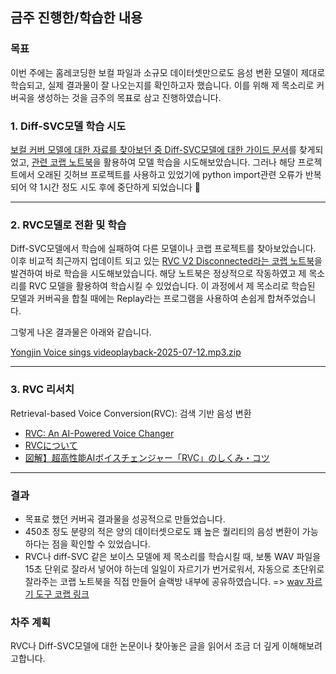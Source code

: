 ## 금주 진행한/학습한 내용

### 목표

이번 주에는 홈레코딩한 보컬 파일과 소규모 데이터셋만으로도 음성 변환 모델이 제대로 학습되고, 실제 결과물이 잘 나오는지를 확인하고자 했습니다. 
이를 위해 제 목소리로 커버곡을 생성하는 것을 금주의 목표로 삼고 진행하였습니다.

### 1. Diff-SVC모델 학습 시도

[보컬 커버 모델에 대한 자료를 찾아보던 중 Diff-SVC모델에 대한 가이드 문서](https://docs.google.com/document/d/1nA3PfQ-BooUpjCYErU-BHYvg2_NazAYJ0mvvmcjG40o/edit?tab=t.0#heading=h.x5mtoparsl14)를 찾게되었고, [관련 코랩 노트북](https://colab.research.google.com/github/Archivoice/Diff-SVC-notebooks/blob/main/Diff_SVC_training_notebook_(colab_ver_).ipynb#scrollTo=NvlB1oCR_lxh)을 활용하여 모델 학습을 시도해보았습니다. 
그러나 해당 프로젝트에서 오래된 깃허브 프로젝트를 사용하고 있었기에 python import관련 오류가 반복되어 약 1시간 정도 시도 후에 중단하게 되었습니다 🥲

-----------
### 2. RVC모델로 전환 및 학습
Diff-SVC모델에서 학습에 실패하여 다른 모델이나 코랩 프로젝트를 찾아보았습니다. 
이후 비교적 최근까지 업데이트 되고 있는 [RVC V2 Disconnected라는 코랩 노트북](https://colab.research.google.com/drive/1XIPCP9ken63S7M6b5ui1b36Cs17sP-NS#scrollTo=ZodNcumpg-JM)을 발견하여 바로 학습을 시도해보았습니다. 
해당 노트북은 정상적으로 작동하였고 제 목소리를 RVC 모델을 활용하여 학습시킬 수 있었습니다. 이 과정에서 제 목소리로 학습된 모델과 커버곡을 합칠 때에는 Replay라는 프로그램을 사용하여 손쉽게 합쳐주었습니다.

그렇게 나온 결과물은 아래와 같습니다.

[Yongjin Voice sings videoplayback-2025-07-12.mp3.zip](https://github.com/user-attachments/files/21316460/Yongjin.Voice.sings.videoplayback-2025-07-12.mp3.zip)

---

### 3. RVC 리서치
Retrieval-based Voice Conversion(RVC): 검색 기반 음성 변환

- [RVC: An AI-Powered Voice Changer](https://medium.com/axinc-ai/rvc-an-ai-powered-voice-changer-39927cc83bee)
- [RVCについて](https://xrg.hatenablog.com/entry/2023/06/19/191326)
- [図解】超高性能AIボイスチェンジャー「RVC」のしくみ・コツ](https://zenn.dev/mossan_hoshi/articles/20230519_rvc)


---

### 결과

- 목표로 했던 커버곡 결과물을 성공적으로 만들었습니다.
- 450초 정도 분량의 적은 양의 데이터셋으로도 꽤 높은 퀄리티의 음성 변환이 가능하다는 점을 확인할 수 있었습니다.
- RVC나 diff-SVC 같은 보이스 모델에 제 목소리를 학습시킬 때, 보통 WAV 파일을 15초 단위로 잘라서 넣어야 하는데 일일이 자르기가 번거로워서, 자동으로 초단위로 잘라주는 코랩 노트북을 직접 만들어 슬랙방 내부에 공유하였습니다. => [wav 자르기 도구 코랩 링크](https://colab.research.google.com/drive/1uCWzrW1u0W3_AEVuCAVghD462Dszlz25?usp=sharing)

### 차주 계획
RVC나 Diff-SVC모델에 대한 논문이나 찾아놓은 글을 읽어서 조금 더 깊게 이해해보려고합니다.
